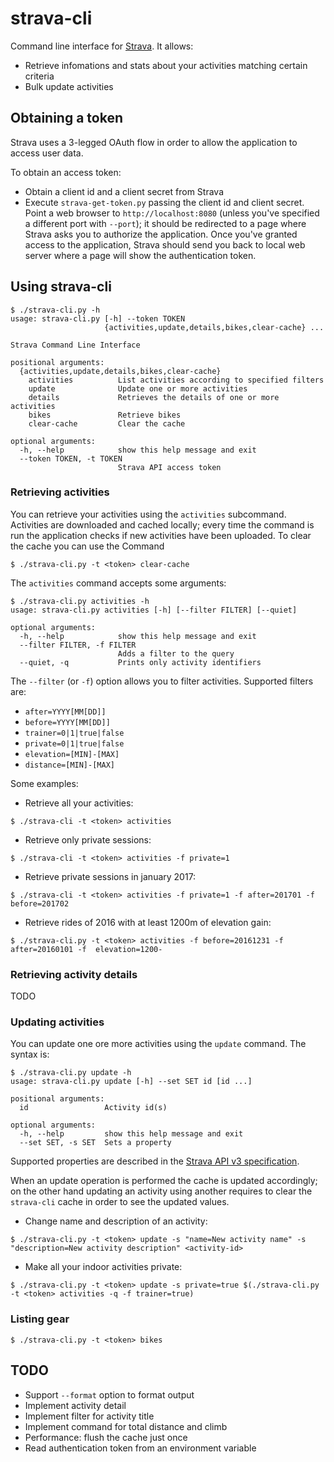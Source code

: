 # strava-cli

Command line interface for [Strava](http://www.strava.com). It allows:

* Retrieve infomations and stats about your activities matching certain criteria
* Bulk update activities

## Obtaining a token

Strava uses a 3-legged OAuth flow in order to allow the application to access user data.

To obtain an access token:

* Obtain a client id and a client secret from Strava
* Execute `strava-get-token.py` passing the client id and client secret. Point a web browser to `http://localhost:8080` (unless you've specified a different port with `--port`); it should be redirected to a page where Strava asks you to authorize the application. Once you've granted access to the application, Strava should send you back to local web server where a page will show the authentication token.

## Using strava-cli

```
$ ./strava-cli.py -h
usage: strava-cli.py [-h] --token TOKEN
                     {activities,update,details,bikes,clear-cache} ...

Strava Command Line Interface

positional arguments:
  {activities,update,details,bikes,clear-cache}
    activities          List activities according to specified filters
    update              Update one or more activities
    details             Retrieves the details of one or more activities
    bikes               Retrieve bikes
    clear-cache         Clear the cache

optional arguments:
  -h, --help            show this help message and exit
  --token TOKEN, -t TOKEN
                        Strava API access token
```

### Retrieving activities

You can retrieve your activities using the `activities` subcommand. Activities are downloaded and cached locally; every time the command is run the application checks if new activities have been uploaded. To clear the cache you can use the Command

```
$ ./strava-cli.py -t <token> clear-cache
```

The `activities` command accepts some arguments:

```
$ ./strava-cli.py activities -h
usage: strava-cli.py activities [-h] [--filter FILTER] [--quiet]

optional arguments:
  -h, --help            show this help message and exit
  --filter FILTER, -f FILTER
                        Adds a filter to the query
  --quiet, -q           Prints only activity identifiers
```

The `--filter` (or `-f`) option allows you to filter activities. Supported filters are:

* `after=YYYY[MM[DD]]`
* `before=YYYY[MM[DD]]`
* `trainer=0|1|true|false`
* `private=0|1|true|false`
* `elevation=[MIN]-[MAX]`
* `distance=[MIN]-[MAX]`

Some examples:

* Retrieve all your activities:

```
$ ./strava-cli -t <token> activities
```

* Retrieve only private sessions:

```
$ ./strava-cli -t <token> activities -f private=1
```

* Retrieve private sessions in january 2017:

```
$ ./strava-cli -t <token> activities -f private=1 -f after=201701 -f before=201702
```

* Retrieve rides of 2016 with at least 1200m of elevation gain:

```
$ ./strava-cli.py -t <token> activities -f before=20161231 -f after=20160101 -f  elevation=1200-

```


### Retrieving activity details

TODO

### Updating activities

You can update one ore more activities using the `update` command. The syntax is:

```
$ ./strava-cli.py update -h
usage: strava-cli.py update [-h] --set SET id [id ...]

positional arguments:
  id                 Activity id(s)

optional arguments:
  -h, --help         show this help message and exit
  --set SET, -s SET  Sets a property
```

Supported properties are described in the [Strava API v3 specification](https://strava.github.io/api/v3/activities/#put-updates).

When an update operation is performed the cache is updated accordingly; on the other hand updating an activity using another requires to clear the `strava-cli` cache in order to see the updated values.

* Change name and description of an activity:

```
$ ./strava-cli.py -t <token> update -s "name=New activity name" -s "description=New activity description" <activity-id>
```

* Make all your indoor activities private:

```
$ ./strava-cli.py -t <token> update -s private=true $(./strava-cli.py -t <token> activities -q -f trainer=true)
```

### Listing gear

```
$ ./strava-cli.py -t <token> bikes
```

## TODO

* Support `--format` option to format output
* Implement activity detail
* Implement filter for activity title
* Implement command for total distance and climb
* Performance: flush the cache just once
* Read authentication token from an environment variable
